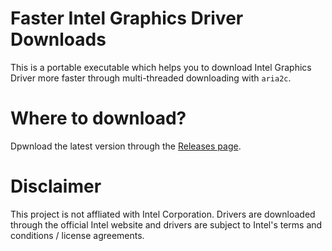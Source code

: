 # Faster Intel Graphics Driver Downloads
This is a portable executable which helps you to download Intel Graphics Driver more faster through multi-threaded downloading with `aria2c`.

# Where to download?
Dpwnload the latest version through the [Releases page](https://github.com/weareblahs/figdd/releases/tag/0.0.1-beta).

# Disclaimer
This project is not affliated with Intel Corporation. Drivers are downloaded through the official Intel website and drivers are subject to Intel's terms and conditions / license agreements.
